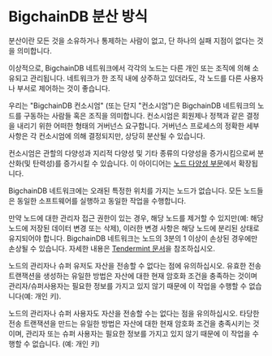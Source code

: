 <!---
Rubilink-Blockchain © 2023 Interplanetary Database Association e.V.,
Rubilink-Blockchain and IPDB software contributors.
SPDX-License-Identifier: (Apache-2.0 AND CC-BY-4.0)
Code is Apache-2.0 and docs are CC-BY-4.0
--->

# BigchainDB 분산 방식

분산이란 모든 것을 소유하거나 통제하는 사람이 없고, 단 하나의 실패 지점이 없다는 것을 의미합니다.

이상적으로, BigchainDB 네트워크에서 각각의 노드는 다른 개인 또는 조직에 의해 소유되고 관리됩니다. 네트워크가 한 조직 내에 상주하고 있더라도, 각 노드를 다른 사용자나 부서로 제어하는 것이 좋습니다.

우리는 "BigchainDB 컨소시엄" (또는 단지 "컨소시엄")은 BigchainDB 네트워크의 노드를 구동하는 사람들 혹은 조직을 의미합니다. 컨소시엄은 회원제나 정책과 같은 결정을 내리기 위한 어떠한 형태의 거버넌스 요구합니다. 거버넌스 프로세스의 정확한 세부사항은 각 컨소시엄에 의해 결정되지만, 상당히 분산될 수 있습니다. 

컨소시엄은 관할의 다양성과 지리적 다양성 및 기타 종류의 다양성을 증가시킴으로써 분산화(및 탄력성)를 증가시킬 수 있습니다. 이 아이디어는 [노드 다양성 부문](diversity-ko)에서 확장됩니다.

BigchainDB 네트워크에는 오래된 특정한 위치를 가지는 노드가 없습니다. 모든 노드들은 동일한 소프트웨어를 실행하고 동일한 작업을 수행합니다. 

만약 노드에 대한 관리자 접근 권한이 있는 경우, 해당 노드를 제거할 수 있지만(예: 해당 노드에 저장된 데이터 변경 또는 삭제), 이러한 변경 사항은 해당 노드에 분리된 상태로 유지되어야 합니다. BigchainDB 네트워크는 노드의 3분의 1 이상이 손상된 경우에만 손상될 수 있습니다. 자세한 내용은 [Tendermint 문서](https://tendermint.com/docs/introduction/introduction.html)을 참조하십시오.

노드의 관리자나 슈퍼 유저도 자산을 전송할 수 없다는 점에 유의하십시오. 유효한 전송 트랜잭션을 생성하는 유일한 방법은 자산에 대한 현재 암호화 조건을 충족하는 것이며 관리자/슈퍼사용자는 필요한 정보를 가지고 있지 않기 때문에 이 작업을 수행할 수 없습니다(예: 개인 키).  

노드의 관리자나 슈퍼 사용자도 자산을 전송할 수는 없다는 점을 유의하십시오. 타당한 전송 트랜잭션을 만드는 유일한 방법은 자산에 대한 현재 암호화 조건을 충족시키는 것이며, 관리자 또는 슈퍼 사용자는 필요한  정보를 가지고 있지 않기 때문에 이 작업을 수행할 수 없습니다. (예: 개인 키)